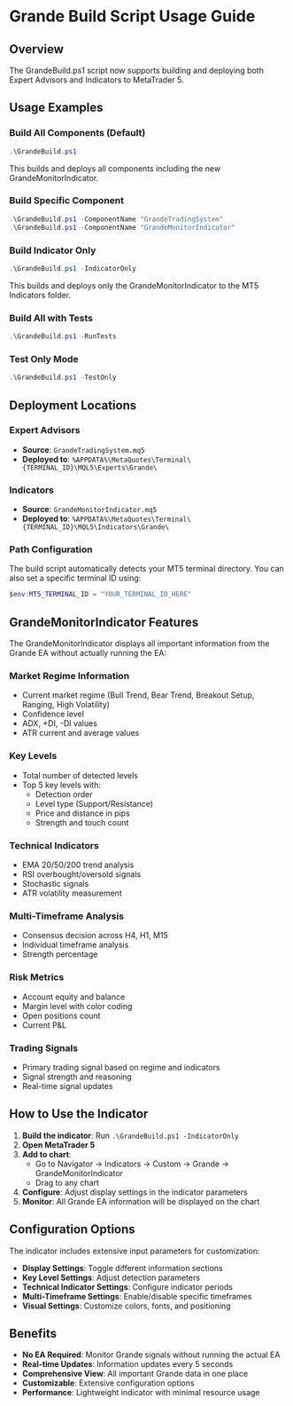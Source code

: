 # Grande Build Script Usage Guide

## Overview
The GrandeBuild.ps1 script now supports building and deploying both Expert Advisors and Indicators to MetaTrader 5.

## Usage Examples

### Build All Components (Default)
```powershell
.\GrandeBuild.ps1
```
This builds and deploys all components including the new GrandeMonitorIndicator.

### Build Specific Component
```powershell
.\GrandeBuild.ps1 -ComponentName "GrandeTradingSystem"
.\GrandeBuild.ps1 -ComponentName "GrandeMonitorIndicator"
```

### Build Indicator Only
```powershell
.\GrandeBuild.ps1 -IndicatorOnly
```
This builds and deploys only the GrandeMonitorIndicator to the MT5 Indicators folder.

### Build All with Tests
```powershell
.\GrandeBuild.ps1 -RunTests
```

### Test Only Mode
```powershell
.\GrandeBuild.ps1 -TestOnly
```

## Deployment Locations

### Expert Advisors
- **Source**: `GrandeTradingSystem.mq5`
- **Deployed to**: `%APPDATA%\MetaQuotes\Terminal\{TERMINAL_ID}\MQL5\Experts\Grande\`

### Indicators
- **Source**: `GrandeMonitorIndicator.mq5`
- **Deployed to**: `%APPDATA%\MetaQuotes\Terminal\{TERMINAL_ID}\MQL5\Indicators\Grande\`

### Path Configuration
The build script automatically detects your MT5 terminal directory. You can also set a specific terminal ID using:
```powershell
$env:MT5_TERMINAL_ID = "YOUR_TERMINAL_ID_HERE"
```

## GrandeMonitorIndicator Features

The GrandeMonitorIndicator displays all important information from the Grande EA without actually running the EA:

### Market Regime Information
- Current market regime (Bull Trend, Bear Trend, Breakout Setup, Ranging, High Volatility)
- Confidence level
- ADX, +DI, -DI values
- ATR current and average values

### Key Levels
- Total number of detected levels
- Top 5 key levels with:
  - Detection order
  - Level type (Support/Resistance)
  - Price and distance in pips
  - Strength and touch count

### Technical Indicators
- EMA 20/50/200 trend analysis
- RSI overbought/oversold signals
- Stochastic signals
- ATR volatility measurement

### Multi-Timeframe Analysis
- Consensus decision across H4, H1, M15
- Individual timeframe analysis
- Strength percentage

### Risk Metrics
- Account equity and balance
- Margin level with color coding
- Open positions count
- Current P&L

### Trading Signals
- Primary trading signal based on regime and indicators
- Signal strength and reasoning
- Real-time signal updates

## How to Use the Indicator

1. **Build the indicator**: Run `.\GrandeBuild.ps1 -IndicatorOnly`
2. **Open MetaTrader 5**
3. **Add to chart**: 
   - Go to Navigator → Indicators → Custom → Grande → GrandeMonitorIndicator
   - Drag to any chart
4. **Configure**: Adjust display settings in the indicator parameters
5. **Monitor**: All Grande EA information will be displayed on the chart

## Configuration Options

The indicator includes extensive input parameters for customization:

- **Display Settings**: Toggle different information sections
- **Key Level Settings**: Adjust detection parameters
- **Technical Indicator Settings**: Configure indicator periods
- **Multi-Timeframe Settings**: Enable/disable specific timeframes
- **Visual Settings**: Customize colors, fonts, and positioning

## Benefits

- **No EA Required**: Monitor Grande signals without running the actual EA
- **Real-time Updates**: Information updates every 5 seconds
- **Comprehensive View**: All important Grande data in one place
- **Customizable**: Extensive configuration options
- **Performance**: Lightweight indicator with minimal resource usage
